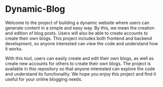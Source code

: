 # Dynamic-Blog

Welcome to the project of building a dynamic website where users can generate content in a simple and easy way. By this, we mean the creation and edition of blog posts. Users will also be able to create accounts to create their own blogs. This project includes both frontend and backend development, so anyone interested can view the code and understand how it works.

With this tool, users can easily create and edit their own blogs, as well as create new accounts for others to create their own blogs. The project is available in this repository so that anyone interested can explore the code and understand its functionality. We hope you enjoy this project and find it useful for your online blogging needs.
